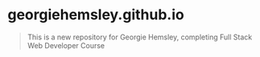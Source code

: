 # georgiehemsley.github.io

> This is a new repository for Georgie Hemsley, completing Full Stack Web Developer Course